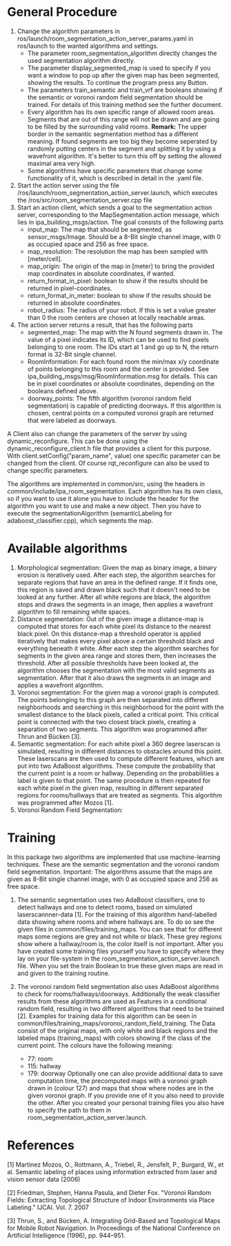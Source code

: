 # General Procedure

1. Change the algorithm parameters in ros/launch/room_segmentation_action_server_params.yaml in ros/launch to the wanted algorithms and settings.
	* The parameter room_segmentation_algorithm directly changes the used segmentation algorithm directly.
	* The parameter display_segmented_map is used to specify if you want a window to pop up after the given map has been segmented, showing the results. To continue the program press any Button.
	* The parameters train_semantic and train_vrf are booleans showing if the semantic or voronoi random field segmentation should be trained. For details of this training method see the further document.
	* Every algorithm has its own specific range of allowed room areas. Segments that are out of this range will not be drawn and are going to be filled by the surrounding valid rooms. **Remark:** The upper border in the semantic segmentation method has a different meaning. If found segments are too big they become seperated by randomly putting centers in the segment and splitting it by using a wavefront algorithm. It's better to turn this off by setting the allowed maximal area very high.
	* Some algorithms have specific parameters that change some functionality of it, which is described in detail in the .yaml file.
2. Start the action server using the file /ros/launch/room_segmentation_action_server.launch, which executes the /ros/src/room_segmentation_server.cpp file
3. Start an action client, which sends a goal to the segmentation action server, corresponding to the MapSegmentation.action message, which lies in ipa_building_msgs/action. The goal consists of the following parts
    * input_map: The map that should be segmented, as sensor_msgs/Image. Should be a 8-Bit single channel image, with 0 as occupied space and 256 as free space.
    * map_resolution: The resolution the map has been sampled with [meter/cell].
    * map_origin: The origin of the map in [meter] to bring the provided map coordinates in absolute coordinates, if wanted.
    * return_format_in_pixel: boolean to show if the results should be returned in pixel-coordinates.
    * return_format_in_meter: boolean to show if the results should be returned in absolute coordinates.
    * robot_radius: The radius of your robot. If this is set a value greater than 0 the room centers are chosen at locally reachable areas.
4. The action server returns a result, that has the following parts
    * segmented_map: The map with the N found segments drawn in. The value of a pixel indicates its ID, which can be used to find pixels belonging to one room. The IDs start at 1 and go up to N, the return format is 32-Bit single channel.
    * RoomInformation: For each found room the min/max x/y coordinate of points belonging to this room and the center is provided. See ipa_building_msgs/msg/RoomInformation.msg for details. This can be in pixel coordinates or absolute coordinates, depending on the booleans defined above.
    * doorway_points: The fifth algorithm (voronoi random field segmentation) is capable of predicting doorways. If this algorithm is chosen, central points on a computed voronoi graph are returned that were labeled as doorways. 

A Client also can change the parameters of the server by using dynamic_reconfigure. This can be done using the dynamic_reconfigure_client.h file that provides a client for this purpose. With client.setConfig("param_name", value) one specific parameter can be changed from the client. Of course rqt_reconfigure can also be used to change specific parameters.

The algorithms are implemented in common/src, using the headers in common/include/ipa_room_segmentation. Each algorithm has its own class, so if you want to use it alone you have to include the header for the algorithm you want to use and make a new object. Then you have to execute the segmentationAlgorithm (semanticLabeling for adaboost_classifier.cpp), which segments the map.

# Available algorithms

1. Morphological segmentation: Given the map as binary image, a binary erosion is iteratively used. After each step, the algorithm searches for separate regions that have an area in the defined range. If it finds one, this region is saved and drawn black such that it doesn't need to be looked at any further. After all white regions are black, the algorithm stops and draws the segments in an image, then applies a wavefront algorithm to fill remaining white spaces.
2. Distance segmentation: Out of the given image a distance-map is computed that stores for each white pixel its distance to the nearest black pixel. On this distance-map a threshold operator is applied iteratively that makes every pixel above a certain threshold black and everything beneath it white. After each step the algorithm searches for segments in the given area range and stores them, then increases the threshold. After all possible thresholds have been looked at, the algorithm chooses the segmentation with the most valid segments as segmentation. After that it also draws the segments in an image and applies a wavefront algorithm.
3. Voronoi segmentation: For the given map a voronoi graph is computed. The points belonging to this graph are then separated into different neighborhoods and searching in this neighborhood for the point with the smallest distance to the black pixels, called a critical point. This critical point is connected with the two closest black pixels, creating a separation of two segments. This algorithm was programmed after Thrun and Bücken [3].
4. Semantic segmentation: For each white pixel a 360 degree laserscan is simulated, resulting in different distances to obstacles around this point. These laserscans are then used to compute different features, which are put into two AdaBoost algorithms. These compute the probability that the current point is a room or hallway. Depending on the probabilities a label is given to that point. The same procedure is then repeated for each white pixel in the given map, resulting in different separated regions for rooms/hallways that are treated as segments. This algorithm was programmed after Mozos [1].
5. Voronoi Random Field Segmentation: 


# Training

In this package two algorithms are implemented that use machine-learning techniques. These are the semantic segmentation and the voronoi random field segmentation. 
Important: The algorithms assume that the maps are given as 8-Bit single channel image, with 0 as occupied space and 256 as free space.

1. The semantic segmentation uses two AdaBoost classifiers, one to detect hallways and one to detect rooms, based on simulated laserscannner-data [1]. 
For the training of this algorithm hand-labelled data showing where rooms and where hallways are. To do so see the given files in common/files/training_maps. You can see that for different maps some regions are grey and not white or black. These grey regions show where a hallway/room is, the color itself is not important. 
After you have created some training files yourself you have to specify where they lay on your file-system in the room_segmentation_action_server.launch file. When you set the train Boolean to true these given maps are read in and given to the training routine.

2. The voronoi random field segmentation also uses AdaBoost algorithms to check for rooms/hallways/doorways. Additionally the weak classifier results from these algorithms are used as Features in a conditional random field, resulting in two different algorithms that need to be trained [2].
Examples for training data for this algorithm can be seen in common/files/training_maps/voronoi_random_field_training. The Data consist of the original maps, with only white and black regions and the labeled maps (training_maps) with colors showing if the class of the current point. The colours have the following meaning:
	- 77: room
	- 115: hallway
	- 179: doorway
Optionally one can also provide additional data to save computation time, the precomputed maps with a voronoi graph drawn in (colour 127) and maps that show where nodes are in the given voronoi graph. If you provide one of it you also need to provide the other.
After you created your personal training files you also have to specify the path to them in room_segmentation_action_server.launch.




# References

[1] Martinez Mozos, O., Rottmann, A., Triebel, R., Jensfelt, P., Burgard, W., et al. Semantic labeling of places using information extracted from laser and vision sensor data (2006)

[2] Friedman, Stephen, Hanna Pasula, and Dieter Fox. "Voronoi Random Fields: Extracting Topological Structure of Indoor Environments via Place Labeling." IJCAI. Vol. 7. 2007

[3] Thrun, S., and Bücken, A. Integrating Grid-Based and Topological Maps for Mobile Robot Navigation. In Proceedings of the National Conference on Artificial Intelligence (1996), pp. 944–951.
